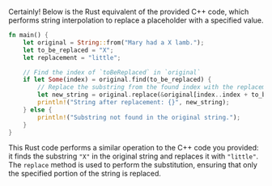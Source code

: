  Certainly! Below is the Rust equivalent of the provided C++ code, which performs string interpolation to replace a placeholder with a specified value.

```rust
fn main() {
    let original = String::from("Mary had a X lamb.");
    let to_be_replaced = "X";
    let replacement = "little";

    // Find the index of `toBeReplaced` in `original`
    if let Some(index) = original.find(to_be_replaced) {
        // Replace the substring from the found index with the replacement string
        let new_string = original.replace(&original[index..index + to_be_replaced.len()], replacement);
        println!("String after replacement: {}", new_string);
    } else {
        println!("Substring not found in the original string.");
    }
}
```

This Rust code performs a similar operation to the C++ code you provided: it finds the substring `"X"` in the original string and replaces it with `"little"`. The `replace` method is used to perform the substitution, ensuring that only the specified portion of the string is replaced.
